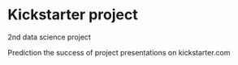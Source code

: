 # Kickstarter project

2nd data science project

Prediction the success of project presentations on kickstarter.com
